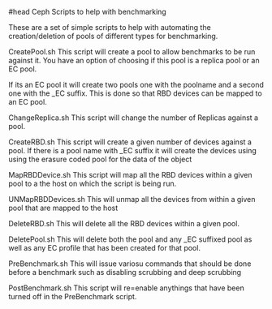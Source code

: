 #head
Ceph Scripts to help with benchmarking

These are a set of simple scripts to help with automating the creation/deletion of pools of different types for benchmarking.

CreatePool.sh
This script will create a pool to allow benchmarks to be run against it.
You have an option of choosing if this pool is a replica pool or an EC pool.

If its an EC pool it will create two pools one with the poolname and a second one with the _EC suffix.
This is done so that RBD devices can be mapped to an EC pool.

ChangeReplica.sh 
This script will change the number of Replicas against a pool.

CreateRBD.sh
This script will create a given number of devices against a pool. If there is a pool name with _EC suffix it will create the devices using using the erasure coded pool for the data of the object

MapRBDDevice.sh
This script will map all the RBD devices within a given pool to a the host on which the script is being run.

UNMapRBDDevices.sh
This will unmap all the devices from within a given pool that are mapped to the host

DeleteRBD.sh
This will delete all the RBD devices within a given pool.

DeletePool.sh
This will delete both the pool and any _EC suffixed pool as well as any EC profile that has been created for that pool.

PreBenchmark.sh
This will issue variosu commands that should be done before a benchmark such as disabling scrubbing and deep scrubbing 

PostBenchmark.sh
This script will re=enable anythings that have been turned off in the PreBenchmark script.


